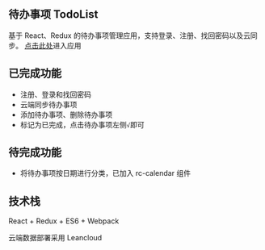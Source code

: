 ## 待办事项 TodoList
基于 React、Redux 的待办事项管理应用，支持登录、注册、找回密码以及云同步。
[点击此处](https://pegggy/github.com/todo-react/dist/index.html)进入应用

## 已完成功能

* 注册、登录和找回密码
* 云端同步待办事项
* 添加待办事项、删除待办事项
* 标记为已完成，点击待办事项左侧` √ `即可

## 待完成功能
* 将待办事项按日期进行分类，已加入 rc-calendar 组件

## 技术栈

React + Redux + ES6 + Webpack 

云端数据部署采用 Leancloud
